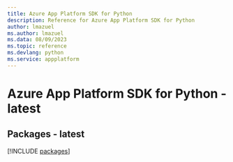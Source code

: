 ```yaml
---
title: Azure App Platform SDK for Python
description: Reference for Azure App Platform SDK for Python
author: lmazuel
ms.author: lmazuel
ms.data: 08/09/2023
ms.topic: reference
ms.devlang: python
ms.service: appplatform
---
```

# Azure App Platform SDK for Python - latest
## Packages - latest
[!INCLUDE [packages](app-platform-index.md)]